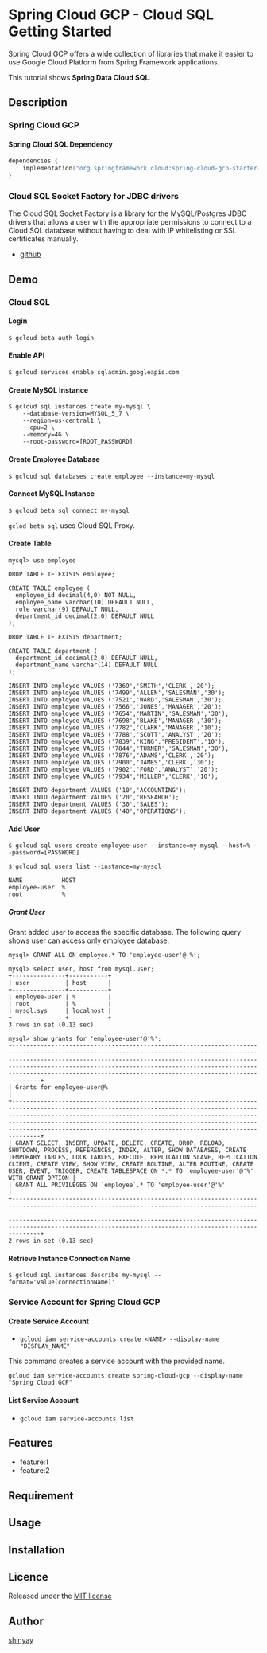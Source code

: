# Spring Cloud GCP - Cloud SQL Getting Started
Spring Cloud GCP offers a wide collection of libraries that make it easier to use Google Cloud Platform from Spring Framework applications.

This tutorial shows **Spring Data Cloud SQL**.

## Description
### Spring Cloud GCP
#### Spring Cloud SQL Dependency
```kotlin
dependencies {
	implementation("org.springframework.cloud:spring-cloud-gcp-starter-sql-mysql")
}
```

### Cloud SQL Socket Factory for JDBC drivers
The Cloud SQL Socket Factory is a library for the MySQL/Postgres JDBC drivers that allows a user with the appropriate permissions to connect to a Cloud SQL database without having to deal with IP whitelisting or SSL certificates manually.
- [github](https://github.com/GoogleCloudPlatform/cloud-sql-jdbc-socket-factory)


## Demo
### Cloud SQL
#### Login
```shell script
$ gcloud beta auth login
```

#### Enable API
```shell script
$ gcloud services enable sqladmin.googleapis.com
```

#### Create MySQL Instance
```shell script
$ gcloud sql instances create my-mysql \
    --database-version=MYSQL_5_7 \
    --region=us-central1 \
    --cpu=2 \
    --memory=4G \
    --root-password=[ROOT_PASSWORD]
```

#### Create Employee Database
```shell script
$ gcloud sql databases create employee --instance=my-mysql
```

#### Connect MySQL Instance
```shell script
$ gcloud beta sql connect my-mysql
```

`gclod beta sql` uses Cloud SQL Proxy.

#### Create Table
```shell script
mysql> use employee
```

```mysql
DROP TABLE IF EXISTS employee;

CREATE TABLE employee (
  employee_id decimal(4,0) NOT NULL,
  employee_name varchar(10) DEFAULT NULL,
  role varchar(9) DEFAULT NULL,
  department_id decimal(2,0) DEFAULT NULL
);

DROP TABLE IF EXISTS department;

CREATE TABLE department (
  department_id decimal(2,0) DEFAULT NULL,
  department_name varchar(14) DEFAULT NULL
);

INSERT INTO employee VALUES ('7369','SMITH','CLERK','20');
INSERT INTO employee VALUES ('7499','ALLEN','SALESMAN','30');
INSERT INTO employee VALUES ('7521','WARD','SALESMAN','30');
INSERT INTO employee VALUES ('7566','JONES','MANAGER','20');
INSERT INTO employee VALUES ('7654','MARTIN','SALESMAN','30');
INSERT INTO employee VALUES ('7698','BLAKE','MANAGER','30');
INSERT INTO employee VALUES ('7782','CLARK','MANAGER','10');
INSERT INTO employee VALUES ('7788','SCOTT','ANALYST','20');
INSERT INTO employee VALUES ('7839','KING','PRESIDENT','10');
INSERT INTO employee VALUES ('7844','TURNER','SALESMAN','30');
INSERT INTO employee VALUES ('7876','ADAMS','CLERK','20');
INSERT INTO employee VALUES ('7900','JAMES','CLERK','30');
INSERT INTO employee VALUES ('7902','FORD','ANALYST','20');
INSERT INTO employee VALUES ('7934','MILLER','CLERK','10');

INSERT INTO department VALUES ('10','ACCOUNTING');
INSERT INTO department VALUES ('20','RESEARCH');
INSERT INTO department VALUES ('30','SALES');
INSERT INTO department VALUES ('40','OPERATIONS');
```

#### Add User
```shell script
$ gcloud sql users create employee-user --instance=my-mysql --host=% --password=[PASSWORD]
```

```shell script
$ gcloud sql users list --instance=my-mysql

NAME           HOST
employee-user  %
root           %
```

##### Grant User
Grant added user to access the specific database. The following query shows user can access only employee database.

```shell script
mysql> GRANT ALL ON employee.* TO 'employee-user'@'%';
```

```shell script
mysql> select user, host from mysql.user;
+---------------+-----------+
| user          | host      |
+---------------+-----------+
| employee-user | %         |
| root          | %         |
| mysql.sys     | localhost |
+---------------+-----------+
3 rows in set (0.13 sec)
```

```shell script
mysql> show grants for 'employee-user'@'%';
+----------------------------------------------------------------------------------------------------------------------------------------------------------------------------------------------------------------------------------------------------------------------------------------------------------------------------------------------------------------------+
| Grants for employee-user@%                                                                                                                                                                                                                                                                                                                                           |
+----------------------------------------------------------------------------------------------------------------------------------------------------------------------------------------------------------------------------------------------------------------------------------------------------------------------------------------------------------------------+
| GRANT SELECT, INSERT, UPDATE, DELETE, CREATE, DROP, RELOAD, SHUTDOWN, PROCESS, REFERENCES, INDEX, ALTER, SHOW DATABASES, CREATE TEMPORARY TABLES, LOCK TABLES, EXECUTE, REPLICATION SLAVE, REPLICATION CLIENT, CREATE VIEW, SHOW VIEW, CREATE ROUTINE, ALTER ROUTINE, CREATE USER, EVENT, TRIGGER, CREATE TABLESPACE ON *.* TO 'employee-user'@'%' WITH GRANT OPTION |
| GRANT ALL PRIVILEGES ON `employee`.* TO 'employee-user'@'%'                                                                                                                                                                                                                                                                                                          |
+----------------------------------------------------------------------------------------------------------------------------------------------------------------------------------------------------------------------------------------------------------------------------------------------------------------------------------------------------------------------+
2 rows in set (0.13 sec)
```

#### Retrieve Instance Connection Name
```shell script
$ gcloud sql instances describe my-mysql --format='value(connectionName)'
```

### Service Account for Spring Cloud GCP
#### Create Service Account
- `gcloud iam service-accounts create <NAME> --display-name "DISPLAY_NAME"`

This command creates a service account with the provided name.

```shell script
gcloud iam service-accounts create spring-cloud-gcp --display-name "Spring Cloud GCP"
```

#### List Service Account
- `gcloud iam service-accounts list`

## Features

- feature:1
- feature:2

## Requirement

## Usage

## Installation

## Licence

Released under the [MIT license](https://gist.githubusercontent.com/shinyay/56e54ee4c0e22db8211e05e70a63247e/raw/34c6fdd50d54aa8e23560c296424aeb61599aa71/LICENSE)

## Author

[shinyay](https://github.com/shinyay)
